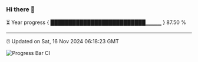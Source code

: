 ### Hi there 👋

⏳ Year progress { ██████████████████████████▁▁▁▁ } 87.50 %

---

⏰ Updated on Sat, 16 Nov 2024 06:18:23 GMT

![Progress Bar CI](https://github.com/liununu/liununu/workflows/Progress%20Bar%20CI/badge.svg)

